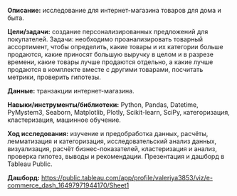 **Описание:** исследование для интернет-магазина товаров для дома и быта.

**Цели/задачи:** создание персонализированных предложений для покупателей.
Задачи: необходимо проанализировать товарный ассортимент, чтобы определить, какие товары и их категории больше продаются, какие приносят большую выручку в целом и в разрезе времени, какие товары лучше продаются отдельно, а какие лучше продаются в комплекте вместе с другими товарами, посчитать метрики, проверить гипотезы.

**Данные:** транзакции интернет-магазина.

**Навыки/инструменты/библиотеки:** Python, Pandas, Datetime, PyMystem3, Seaborn, Matplotlib, Plotly, Scikit-learn, SciPy, категоризация, кластеризация, машинное обучение.

**Ход исследования:** изучение и предобработка данных, расчёты, лемматизация и категоризация, исследовательский анализ данных, визуализация, расчёт бизнес-показателей, кластеризация и анализ, проверка гипотез, выводы и рекомендации. Презентация и дашборд в Tableau Public.

**Дашборд:**
https://public.tableau.com/app/profile/valeriya3853/viz/e-commerce_dash_16497971944170/Sheet1
